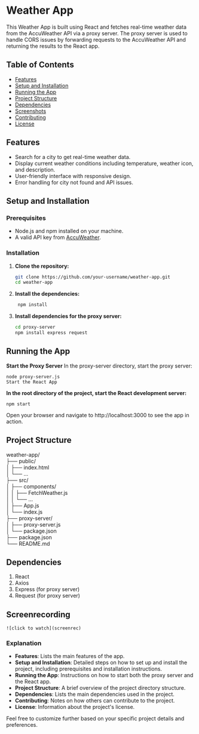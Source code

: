 # Weather App

This Weather App is built using React and fetches real-time weather data from the AccuWeather API via a proxy server.
The proxy server is used to handle CORS issues by forwarding requests to the AccuWeather API and returning the results to the React app.

## Table of Contents

- [Features](#features)
- [Setup and Installation](#setup-and-installation)
- [Running the App](#running-the-app)
- [Project Structure](#project-structure)
- [Dependencies](#dependencies)
- [Screenshots](#screenshots)
- [Contributing](#contributing)
- [License](#license)

## Features

- Search for a city to get real-time weather data.
- Display current weather conditions including temperature, weather icon, and description.
- User-friendly interface with responsive design.
- Error handling for city not found and API issues.

## Setup and Installation

### Prerequisites

- Node.js and npm installed on your machine.
- A valid API key from [AccuWeather](https://developer.accuweather.com/).

### Installation

1. **Clone the repository:**

   ```bash
   git clone https://github.com/your-username/weather-app.git
   cd weather-app

2. **Install the dependencies:**

   ```bash
    npm install
   
3. **Install dependencies for the proxy server:**

   ```bash
   cd proxy-server
   npm install express request


## Running the App

**Start the Proxy Server**
In the proxy-server directory, start the proxy server:

    node proxy-server.js
    Start the React App
        
**In the root directory of the project, start the React development server:**

    npm start
    
Open your browser and navigate to http://localhost:3000 to see the app in action.

## Project Structure
weather-app/<br>
├── public/<br>
│   ├── index.html<br>
│   └── ...<br>
├── src/<br>
│   ├── components/<br>
│   │   ├── FetchWeather.js<br>
│   │   └── ...<br>
│   ├── App.js<br>
│   └── index.js<br>
├── proxy-server/<br>
│   ├── proxy-server.js<br>
│   └── package.json<br>
├── package.json<br>
└── README.md<br>

## Dependencies
1. React
2. Axios
3. Express (for proxy server)
4. Request (for proxy server)

## Screenrecording
`![click to watch](screenrec)`

### Explanation

- **Features**: Lists the main features of the app.
- **Setup and Installation**: Detailed steps on how to set up and install the project, including prerequisites and installation instructions.
- **Running the App**: Instructions on how to start both the proxy server and the React app.
- **Project Structure**: A brief overview of the project directory structure.
- **Dependencies**: Lists the main dependencies used in the project.
- **Contributing**: Notes on how others can contribute to the project.
- **License**: Information about the project's license.

Feel free to customize further based on your specific project details and preferences.
